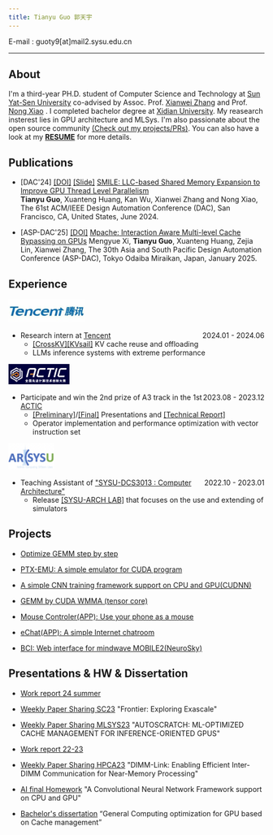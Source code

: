 ```yaml
---
title: Tianyu Guo 郭天宇
---
```




E-mail : guoty9[at]mail2.sysu.edu.cn

---

## About

I'm a third-year PH.D. student of Computer Science and Technology at [Sun Yat-Sen University](https://www.sysu.edu.cn/) co-advised by Assoc. Prof. [Xianwei Zhang](https://xianweiz.github.io/) and Prof. [Nong Xiao](https://cse.sysu.edu.cn/content/2484) . I completed bachelor degree at [Xidian University](https://www.xidian.edu.cn/). My reasearch insterest lies in GPU architecture and MLSys. I'm also passionate about the open source community [(Check out my projects/PRs)](https://github.com/gty111). You can also have a look at my **[RESUME](doc/resume.pdf)** for more details.  


## Publications

- [DAC'24] [\[DOI\]](https://doi.org/10.1145/3649329.3655906) [\[Slide\]](doc/DAC_slide.pdf) 
[SMILE: LLC-based Shared Memory Expansion to Improve GPU Thread Level Parallelism](doc/DAC_24_L2.pdf)   
**Tianyu Guo**, Xuanteng Huang, Kan Wu, Xianwei Zhang and Nong Xiao, The 61st ACM/IEEE Design Automation Conference (DAC), San Francisco, CA, United States, June 2024.

- [ASP-DAC'25] [\[DOI\]](https://doi.org/10.1145/3658617.3697568) 
[Mpache: Interaction Aware Multi-level Cache Bypassing on GPUs](doc/mpache_aspdac25.pdf) 
Mengyue Xi, **Tianyu Guo**, Xuanteng Huang, Zejia Lin, Xianwei Zhang, The 30th Asia and South Pacific Design Automation Conference (ASP-DAC), Tokyo Odaiba Miraikan, Japan, January 2025.

## Experience

<img src="../img/Tencent_logo.jpg" width=150> <div style="float: right;">2024.01 - 2024.06</div>

- Research intern at [Tencent](https://www.tencent.com/) 
    - [\[CrossKV\]](doc/CrossKV-pre.pdf)[\[KVsail\]](doc/KVsail.pdf) KV cache reuse and offloading
    - LLMs inference systems with extreme performance

<img src="../img/ACTIC_logo.png" width=120> <div style="float: right;">2023.08 - 2023.12</div>

- Participate and win the 2nd prize of A3 track in the 1st [ACTIC](http://www.ac-innovation.com) 
    - [\[Preliminary\]](doc/ACTIC_preliminary_presentation.pdf)/[\[Final\]](doc/ACTIC_Final_Presentation.pdf) Presentations and [\[Technical Report\]](doc/ACTIC_tech_report.pdf)
    - Operator implementation and performance optimization with vector instruction set

<img src="../img/ARSYSU_logo.png" width=90> <div style="float: right;">2022.10 - 2023.01</div>

- Teaching Assistant of ["SYSU-DCS3013 : Computer Architecture"](https://arcsysu.github.io/teach/dcs3013/f2022.html) 
    - Release [\[SYSU-ARCH LAB\]](https://arcsysu.github.io/SYSU-ARCH) that focuses on the use and extending of simulators

## Projects

- [Optimize GEMM step by step](https://gty111.github.io/2023/06/20/gemm-optimize/)

- [PTX-EMU: A simple emulator for CUDA program](https://github.com/gty111/PTX-EMU)

- [A simple CNN training framework support on CPU and GPU(CUDNN)](https://github.com/gty111/ConvNN)

- [GEMM by CUDA WMMA (tensor core)](https://github.com/gty111/GEMM_WMMA)

- [Mouse Controler(APP): Use your phone as a mouse](https://github.com/gty111/Mouse-Controler)

- [eChat(APP): A simple Internet chatroom](https://github.com/gty111/eChat)

- [BCI: Web interface for mindwave MOBILE2(NeuroSky)](https://github.com/gty111/BCI)

## Presentations & HW & Dissertation

- [Work report 24 summer](doc/work%20report%2024s.pdf)

- [Weekly Paper Sharing SC23](doc/Frontier.pdf) "Frontier: Exploring Exascale"

- [Weekly Paper Sharing MLSYS23](doc/paper-sharing-mlsys23.pdf) "AUTOSCRATCH: ML-OPTIMIZED CACHE MANAGEMENT FOR INFERENCE-ORIENTED GPUS"

- [Work report 22-23](doc/work%20report%2022-23.pdf) 

- [Weekly Paper Sharing HPCA23](doc/paper-sharing-hpca23.pdf) "DIMM-Link: Enabling Efficient Inter-DIMM Communication for Near-Memory Processing"

- [AI final Homework](doc/A%20Convolutional%20Neural%20Network%20Framework%20support%20on%20CPU%20and%20GPU.pdf) "A Convolutional Neural Network Framework support on CPU and GPU"

- [Bachelor's dissertation](doc/Bachelor's%20dissertation.pdf) “General Computing optimization for GPU based on Cache management”


